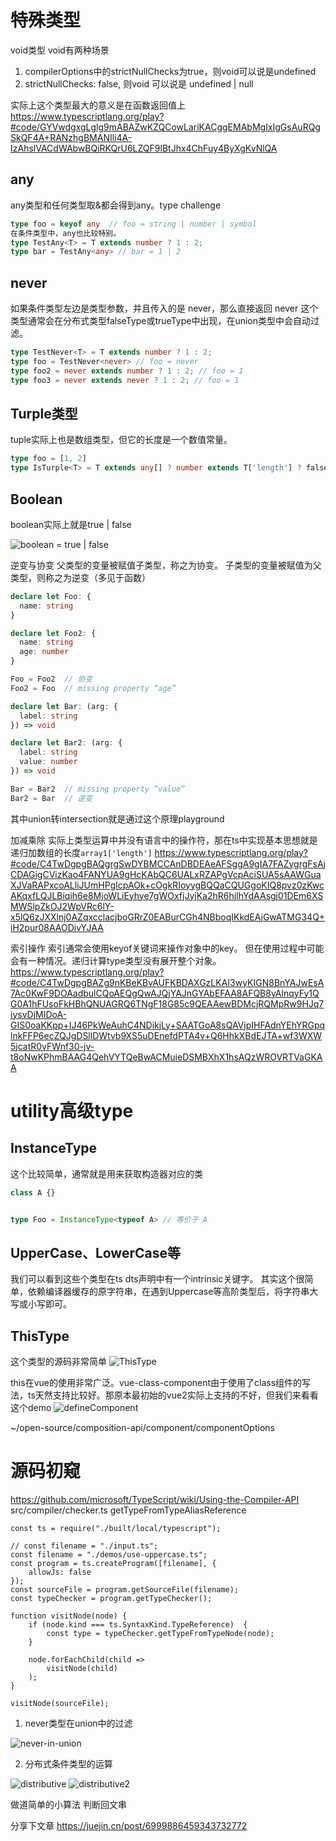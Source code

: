 # 特殊类型
void类型
void有两种场景
1. compilerOptions中的strictNullChecks为true，则void可以说是undefined
2. strictNullChecks: false, 则void 可以说是 undefined | null

实际上这个类型最大的意义是在函数返回值上
https://www.typescriptlang.org/play?#code/GYVwdgxgLglg9mABAZwKZQCowLariKACggEMAbMgIxIgGsAuRQgSkQF4A+RANzhgBMANIli4A-IzAhslVACdWAbwBQiRKQrU6LZQF9lBtJhx4ChFuy4ByXgKvNlQA


## any
any类型和任何类型取&都会得到any。type challenge

```ts
type foo = keyof any  // foo = string | number | symbol
在条件类型中，any也比较特别。
type TestAny<T> = T extends number ? 1 : 2;
type bar = TestAny<any> // bar = 1 | 2
```

## never
如果条件类型左边是类型参数，并且传入的是 never，那么直接返回 never
这个类型通常会在分布式类型falseType或trueType中出现，在union类型中会自动过滤。

```ts
type TestNever<T> = T extends number ? 1 : 2;
type foo = TestNever<never> // foo = never
type foo2 = never extends number ? 1 : 2; // foo = 1
type foo3 = never extends never ? 1 : 2; // foo = 1
```

## Turple类型
tuple实际上也是数组类型，但它的长度是一个数值常量。

```ts
type foo = [1, 2]
type IsTurple<T> = T extends any[] ? number extends T['length'] ? false : true : false
```

## Boolean
boolean实际上就是true | false

<img :src="$withBase('/images/TypeScript/boolean.png')" alt="boolean = true | false">


逆变与协变
父类型的变量被赋值子类型，称之为协变。
子类型的变量被赋值为父类型，则称之为逆变（多见于函数）

```ts
declare let Foo: {
  name: string
}

declare let Foo2: {
  name: string
  age: number
}

Foo = Foo2  // 协变
Foo2 = Foo  // missing property “age”

declare let Bar: (arg: {
  label: string
}) => void

declare let Bar2: (arg: {
  label: string
  value: number
}) => void

Bar = Bar2  // missing property “value”
Bar2 = Bar  // 逆变
```


其中union转intersection就是通过这个原理playground

加减乘除
实际上类型运算中并没有语言中的操作符，那在ts中实现基本思想就是递归加数组的长度`array1['length']`
https://www.typescriptlang.org/play?#code/C4TwDgpgBAQgrgSwDYBMCCAnDBDEAeAFSggA9gIA7FAZygrgFsAjCDAGigCVizKao4FANYUA9gHcKAbQC6UALxRZAPgVcpAciSUA5sAAWGuaXJVaRAPxcoALliJUmHPgIcpAOk+cOgkRIoyygBQQaCQUGgoKIQ8pvz0zKwcAKqxfLQJLBiqih6e8MjoWLiEyhye7gWOxfjJyjKa2hR6hjIhYdAAsgj01DEm6XSMWSlpZkOJ2WpVRc6lY-x5lQ6zJXXlnj0AZqxcclacjboGRrZ0EABurCGh4NBboqIKkdEAjGwATMG34Q+iH2pur08AAODivYJAA

索引操作
索引通常会使用keyof关键词来操作对象中的key。
但在使用过程中可能会有一种情况。递归计算type类型没有展开整个对象。
https://www.typescriptlang.org/play?#code/C4TwDgpgBAZg9nKBeKBvAUFKBDAXGzLKAI3wyKIGN8BnYAJwEsA7Ac0KwF9DOAadbulCQoAEQgQwAJQjYAJnGYAbEFAA8AFQB8yAlnqyFy1QG0A1hFUsoFkHBhQNUAGRQ6TNgF18G85c9QEAAewBDMcjRQMpRw9HJq7iysvDjMIDoA-GIS0oaKKpp+IJ46PkWeAuhC4NDikjLy+SAATGoA8sQAVjpIHFAdnYEhYRGpqlnkFFP6ecZQJgDSllDWtvb9XS5uDEnefdPTA4v+Q6HhkXBdEJTA+wf3WXW5jcatR0vFWnf30-jv-t8oNwKPhmBAAG4QehVYTQeBwACMuieDSMBXhX1hsAQzWROVRTVaGKAA

# utility高级type

## InstanceType
这个比较简单，通常就是用来获取构造器对应的类

```ts
class A {}


type Foo = InstanceType<typeof A> // 等价于 A
```

## UpperCase、LowerCase等
我们可以看到这些个类型在ts dts声明中有一个intrinsic关键字。
其实这个很简单，依赖编译器缓存的原字符串，在遇到Uppercase等高阶类型后，将字符串大写或小写即可。

## ThisType
这个类型的源码非常简单
<img :src="$withBase('/images/TypeScript/ThisType.png')" alt="ThisType">


this在vue的使用非常广泛。vue-class-component由于使用了class组件的写法，ts天然支持比较好。那原本最初始的vue2实际上支持的不好，但我们来看看这个demo
<img :src="$withBase('/images/TypeScript/defineComponent.png')" alt="defineComponent">


~/open-source/composition-api/component/componentOptions

# 源码初窥
https://github.com/microsoft/TypeScript/wiki/Using-the-Compiler-API
src/compiler/checker.ts
getTypeFromTypeAliasReference

```TS
const ts = require("./built/local/typescript");

// const filename = "./input.ts";
const filename = "./demos/use-uppercase.ts";
const program = ts.createProgram([filename], {
    allowJs: false
});
const sourceFile = program.getSourceFile(filename);
const typeChecker = program.getTypeChecker();

function visitNode(node) {
    if (node.kind === ts.SyntaxKind.TypeReference)  {
        const type = typeChecker.getTypeFromTypeNode(node);
    }

    node.forEachChild(child =>
        visitNode(child)
    );
}

visitNode(sourceFile);
```

1. never类型在union中的过滤
<img :src="$withBase('/images/TypeScript/never-in-union.png')" alt="never-in-union">


2. 分布式条件类型的运算
<img :src="$withBase('/images/TypeScript/distributive.png')" alt="distributive">

<img :src="$withBase('/images/TypeScript/distributive-2.png')" alt="distributive2">



做道简单的小算法
判断回文串

分享下文章
https://juejin.cn/post/6999886459343732772